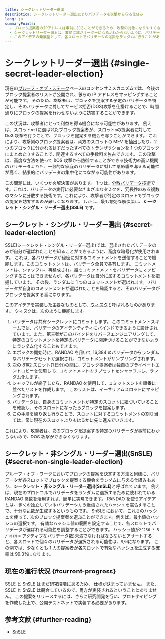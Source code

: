 ```yaml
---
title: シークレットリーダー選出
description: シークレットリーダー選出によりバリデータを攻撃から守る仕組み
lang: ja
summaryPoints:
  - ブロック提案者のIPアドレスは事前に知ることができるため、攻撃の対象になりやすくなります。
  - シークレットリーダー選出は、事前に誰がリーダーになるかわからないように、バリデータのアイデンティティを隠す仕組みです。
  - このアイデアの発展型として、各スロットでバリデータの選択をランダムに行うことがあります。
---
```


# シークレットリーダー選出 \{#single-secret-leader-election}

現在の[プルーフ・オブ・ステーク](/developers/docs/consensus-mechanisms/pos)ベースのコンセンサスメカニズムでは、今後のブロック提案者のリストが公開され、彼らの IP アドレスをマッピングすることが可能です。 そのため、攻撃者は、ブロックを提案する予定のバリデータを特定し、そのバリデータに対してサービス拒否(DOS)攻撃を仕掛けることで、時間通りにブロックの提案を行わせないように妨害することができます。

この状況は、攻撃者にとって利益を得る機会になる可能性があります。 例えば、スロット`n+1`に選ばれたブロック提案者が、スロット`n`の提案者に対して DoS 攻撃を行うことで、ブロックを提案する機会を奪うことができます。 これにより、攻撃側のブロック提案者は、両方のスロットの MEV を抽出したり、2 つのブロックに分かれるはずだったすべてのトランザクションを 1 つのブロックにまとめたりすることで、関連するすべての手数料を独占できます。 この攻撃は、高度な方法を使って DOS 攻撃から防御することができる技術力の高い機関のバリデータよりも、一般的な家庭のバリデータに対して悪影響を与える可能性が高く、結果的にバリデータの集中化につながる可能性があります。

この問題には、いくつかの解決策があります。 1 つは、[分散バリデータ技術](https://github.com/ethereum/distributed-validator-specs)です。これは、バリデータの実行に必要なさまざまなタスクを、冗長性のある複数のマシンに分散する技術です。これにより、攻撃者が特定のスロットでブロックの提案を妨害するのが難しくなります。 しかし、最も有効な解決策は、**シークレット・シングル・リーダー選出(SSLE)** です。

## シークレット・シングル・リーダー選出 \{#secret-leader-election}

SSLE(シークレット・シングル・リーダー選出)では、選出されたバリデータのみが自分が選ばれたことを知ることができるように、高度な暗号化が使用されます。 これは、各バリデータが秘密に対するコミットメントを送信することで機能します。このコミットメントは、バリデータ全員で共有します。 コミットメントは、シャッフル、再構成され、誰もコミットメントをバリデータにマッピングすることはできませんが、各バリデータは自分に属するコミットメントを把握しています。 その後、ランダムに 1 つのコミットメントが選ばれます。 バリデータが自身のコミットメントが選ばれたことを確認すると、そのバリデータがブロックを提案する番になります。

このアイデアを実装した主要なものとして、[ウィスク](https://ethresear.ch/t/whisk-a-practical-shuffle-based-ssle-protocol-for-ethereum/11763)と呼ばれるものがあります。 ウィスクは、次のように機能します。

1. バリデータは共有シークレットにコミットします。 このコミットメントスキームでは、バリデータのアイデンティティにバインドできるように設計されています。また、第三者がこのバインドをリバースエンジニアリングして、特定のコミットメントを特定のバリデータに関連づけることができないようにランダム化することもできます。
2. エポックの開始時に、RANDAO を用いて 16,384 のバリデータからランダムなバリデータセットが選択され、コミットメントがサンプリングされます。
3. 次の 8182 スロット(1 日分)の間に、ブロック提案者は独自のプライベートエントロピーを使用して、コミットメントのサブセットをシャッフルし、ランダム化します。
4. シャッフルが終了したら、RANDAO を使用して、コミットメントを順番に並べたリストを作成します。 このリストは、イーサリアムスロットにマッピングされます。
5. バリデータは、自身のコミットメントが特定のスロットに紐づいていることを確認し、そのスロットになったらブロックを提案します。
6. この手順を繰り返し行うことで、スロットに対するコミットメントの割り当ては、常に現在のスロットよりもはるかに先に進んでいきます。

これにより、攻撃者は、次のブロックを提案する特定のバリデータが事前にわからないので、DOS 攻撃ができなくなります。

## シークレット・非シングル・リーダー選出(SnSLE) \{#secret-non-single-leader-election}

プルーフ・オブ・ワークにおいてブロックの提案を決定する方法と同様に、バリデータが各スロットでブロックを提案する機会をランダムに与える仕組みもあり、<strong>シークレット・非シングル・リーダー選出(SnSLE)</strong>と呼ばれています。 例えば、現在のプロトコルでバリデータをランダムに選択するために使われている RANDAO 関数を活用すれば、簡単に実現できます。 RANDAO を使うアイデアとは、多くの独立しているバリデータから送信されたハッシュを混合することで、十分な乱数が生成するというものです。 SnSLE において、これらのハッシュを使って、次のブロック提案者を選ぶことができます。例えば、最小値のハッシュの選択です。 有効なハッシュ値の範囲を設定することで、各スロットでバリデータが選ばれる可能性を調整することができます。 ハッシュ値が`2^256 * 5 / N` (`N` = アクティブなバリデータ数)未満でなければならないとアサートすると、各スロットで個々のバリデータが選択される可能性は、`5/N`になります。 この例では、少なくとも 1 人の提案者が各スロットで有効なハッシュを生成する確率は 99.3%になります。

## 現在の進行状況 \{#current-progress}

SSLE と SnSLE はまだ研究段階にあるため、 仕様が決まっていません。 また、SSLE と SnSLE は競合しているので、両方が実装されるということはありません。 この提案をリリースするには、さらに研究開発を行い、プロトタイピングを作成した上で、公開テストネットで実装する必要があります。

## 参考文献 \{#further-reading}

- [SnSLE](https://ethresear.ch/t/secret-non-single-leader-election/11789)
